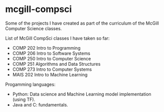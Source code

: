 # mcgill-compsci
Some of the projects I have created as part of the curriculum of the McGill Computer Science classes.

List of McGill CompSci classes I have taken so far:
- COMP 202 Intro to Programming
- COMP 206 Intro to Software Systems
- COMP 250 Intro to Computer Science
- COMP 251 Algorithms and Data Structures
- COMP 273 Intro to Computer Systems
- MAIS 202 Intro to Machine Learning

Progamming languages:
- Python: Data science and Machine Learning model implementation (using TF).
- Java and C: fundamentals.
